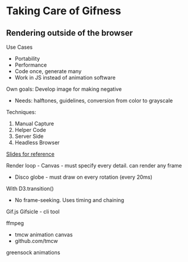 # Taking Care of Gifness

## Rendering outside of the browser

Use Cases

- Portability
- Performance
- Code once, generate many
- Work in JS instead of animation software

Own goals: Develop image for making negative
- Needs: halftones, guidelines, conversion from color to grayscale

Techniques:
1. Manual Capture
1. Helper Code
1. Server Side
1. Headless Browser

[Slides for reference](http://slides.com/veltman/d3unconf#/)

Render loop - Canvas - must specify every detail. can render any frame
- Disco globe - must draw on every rotation (every 20ms)

With D3.transition()
- No frame-seeking. Uses timing and chaining

Gif.js
Gifsicle - cli tool

ffmpeg
- tmcw animation canvas
- github.com/tmcw

greensock animations

